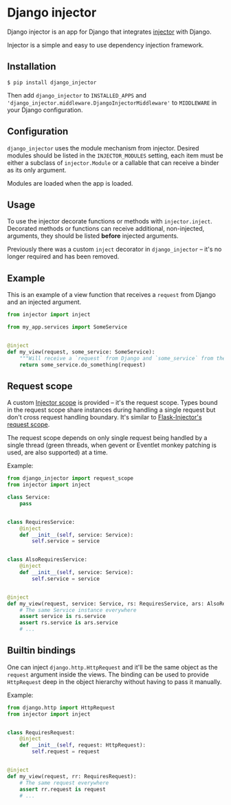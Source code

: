 # Django injector

Django injector is an app for Django that integrates [injector](https://github.com/alecthomas/injector)
with Django.

Injector is a simple and easy to use dependency injection framework.


## Installation

```
$ pip install django_injector
```

Then add `django_injector` to `INSTALLED_APPS` and `'django_injector.middleware.DjangoInjectorMiddleware'`
to `MIDDLEWARE` in your Django configuration.


## Configuration
`django_injector` uses the module mechanism from injector. Desired modules should be
listed in the `INJECTOR_MODULES` setting, each item must be either a subclass of `injector.Module`
or a callable that can receive a binder as its only argument.

Modules are loaded when the app is loaded.


## Usage

To use the injector decorate functions or methods with `injector.inject`. Decorated
methods or functions can receive additional, non-injected, arguments, they should be listed
**before** injected arguments.

Previously there was a custom `inject` decorator in `django_injector` – it's no longer
required and has been removed.

## Example
This is an example of a view function that receives a `request` from Django and
an injected argument.

```python
from injector import inject

from my_app.services import SomeService


@inject
def my_view(request, some_service: SomeService):
    """Will receive a `request` from Django and `some_service` from the injector."""
    return some_service.do_something(request)
```

## Request scope

A custom [Injector scope](https://injector.readthedocs.io/en/latest/terminology.html#scope) is provided –
it's the request scope. Types bound in the request scope share instances during handling a single request
but don't cross request handling boundary. It's similar to
[Flask-Injector's request scope](https://github.com/alecthomas/flask_injector).

The request scope depends on only single request being handled by a single thread (green threads,
when gevent or Eventlet monkey patching is used, are also supported) at a time.

Example:

```python
from django_injector import request_scope
from injector import inject

class Service:
    pass


class RequiresService:
    @inject
    def __init__(self, service: Service):
        self.service = service


class AlsoRequiresService:
    @inject
    def __init__(self, service: Service):
        self.service = service


@inject
def my_view(request, service: Service, rs: RequiresService, ars: AlsoRequiresService):
    # The same Service instance everywhere
    assert service is rs.service
    assert rs.service is ars.service
    # ...
```


## Builtin bindings

One can inject `django.http.HttpRequest` and it'll be the same object as the `request` argument inside
the views. The binding can be used to provide `HttpRequest` deep in the object hierarchy without
having to pass it manually.

Example:

```python
from django.http import HttpRequest
from injector import inject


class RequiresRequest:
    @inject
    def __init__(self, request: HttpRequest):
        self.request = request


@inject
def my_view(request, rr: RequiresRequest):
    # The same request everywhere
    assert rr.request is request
    # ...
```
